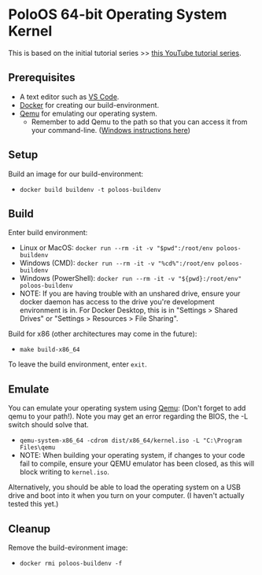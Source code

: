 # PoloOS 64-bit Operating System Kernel

This is based on the initial tutorial series >> [this YouTube tutorial series](https://www.youtube.com/playlist?list=PLZQftyCk7_SeZRitx5MjBKzTtvk0pHMtp).

## Prerequisites

 - A text editor such as [VS Code](https://code.visualstudio.com/).
 - [Docker](https://www.docker.com/) for creating our build-environment.
 - [Qemu](https://www.qemu.org/) for emulating our operating system.
   - Remember to add Qemu to the path so that you can access it from your command-line. ([Windows instructions here](https://dev.to/whaleshark271/using-qemu-on-windows-10-home-edition-4062))

## Setup

Build an image for our build-environment:
 - `docker build buildenv -t poloos-buildenv`

## Build

Enter build environment:
 - Linux or MacOS: `docker run --rm -it -v "$pwd":/root/env poloos-buildenv`
 - Windows (CMD): `docker run --rm -it -v "%cd%":/root/env poloos-buildenv`
 - Windows (PowerShell): `docker run --rm -it -v "${pwd}:/root/env" poloos-buildenv`
 - NOTE: If you are having trouble with an unshared drive, ensure your docker daemon has access to the drive you're development environment is in. For Docker Desktop, this is in "Settings > Shared Drives" or "Settings > Resources > File Sharing".

Build for x86 (other architectures may come in the future):
 - `make build-x86_64`

To leave the build environment, enter `exit`.

## Emulate

You can emulate your operating system using [Qemu](https://www.qemu.org/): (Don't forget to add qemu to your path!). Note you may get an error regarding the BIOS, the -L switch should solve that.

 - `qemu-system-x86_64 -cdrom dist/x86_64/kernel.iso -L "C:\Program Files\qemu`
 - NOTE: When building your operating system, if changes to your code fail to compile, ensure your QEMU emulator has been closed, as this will block writing to `kernel.iso`.

Alternatively, you should be able to load the operating system on a USB drive and boot into it when you turn on your computer. (I haven't actually tested this yet.)

## Cleanup

Remove the build-evironment image:
 - `docker rmi poloos-buildenv -f`
